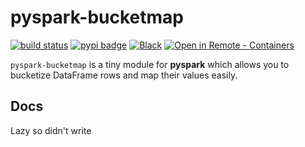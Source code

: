 # pyspark-bucketmap
[![build status](https://github.com/dunnkers/pyspark-bucketmap/actions/workflows/python-app.yml/badge.svg)](https://github.com/dunnkers/pyspark-bucketmap/actions/workflows/python-app.yml) [![pypi badge](https://img.shields.io/pypi/v/pyspark-bucketmap.svg?maxAge=3600)](https://pypi.org/project/pyspark-bucketmap/) [![Black](https://img.shields.io/badge/code%20style-black-000000.svg)](https://github.com/psf/black) [![Open in Remote - Containers](https://img.shields.io/static/v1?label=Remote%20-%20Containers&message=Open&color=blue&logo=visualstudiocode)](https://vscode.dev/redirect?url=vscode://ms-vscode-remote.remote-containers/cloneInVolume?url=https://github.com/dunnkers/pyspark-bucketmap)

`pyspark-bucketmap` is a tiny module for **pyspark** which allows you to bucketize DataFrame rows and map their values easily.

## Docs

Lazy so didn't write
